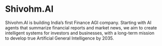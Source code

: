 # Shivohm.AI
Shivohm.AI is building India’s first Finance AGI company. Starting with AI agents that summarize financial reports and market news, we aim to create intelligent systems for investors and businesses, with a long-term mission to develop true Artificial General Intelligence by 2035.
